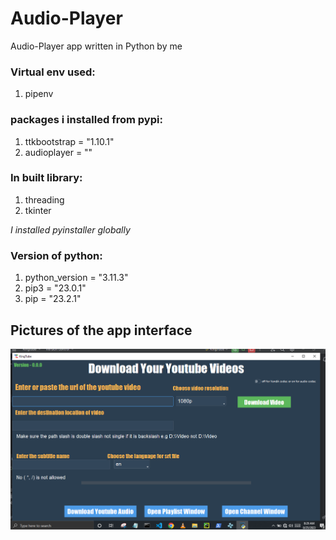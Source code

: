 # Audio-Player
Audio-Player app written in Python by me

### Virtual env used:
1. pipenv

### packages i installed from pypi:
1. ttkbootstrap = "1.10.1"
2. audioplayer = ""


### In built library:
1. threading
2. tkinter

*I installed pyinstaller globally*

### Version of python:
1. python_version = "3.11.3"
2. pip3 = "23.0.1"
3. pip = "23.2.1"

## Pictures of the app interface

![alt text](Capture.PNG)

